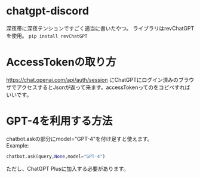 # chatgpt-discord
深夜帯に深夜テンションですごく適当に書いたやつ。
ライブラリはrevChatGPTを使用。
`pip install revChatGPT`
<br>

# AccessTokenの取り方
https://chat.openai.com/api/auth/session にChatGPTにログイン済みのブラウザでアクセスするとJsonが返って来ます。accessTokenってのをコピペすればいいです。<br>

# GPT-4を利用する方法
chatbot.askの部分にmodel="GPT-4"を付け足すと使えます。<br>
Example:<br>
```python
chatbot.ask(query,None,model="GPT-4")
```
ただし、ChatGPT Plusに加入する必要があります。
